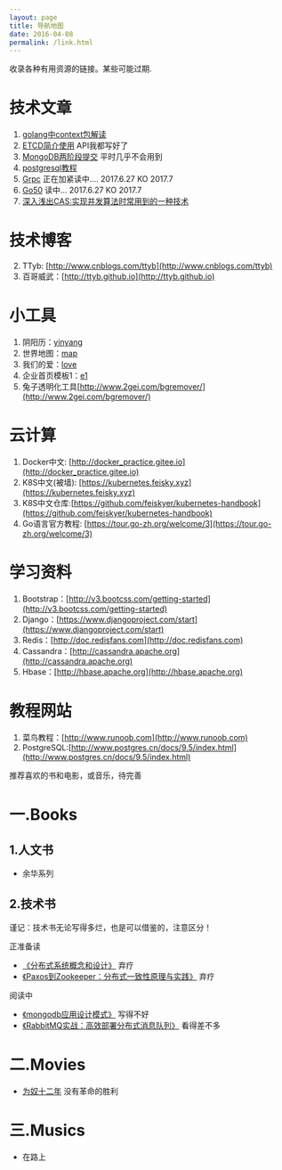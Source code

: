 ```yaml
---
layout: page
title: 导航地图
date: 2016-04-08
permalink: /link.html
---
```


收录各种有用资源的链接。某些可能过期.

# 技术文章

1. [golang中context包解读](http://www.tuicool.com/articles/n6rInyn)
2. [ETCD简介使用](http://blog.csdn.net/shukebai/article/details/53464887) API我都写好了
3. [MongoDB两阶段提交](http://www.tuicool.com/articles/f6ZBjm) 平时几乎不会用到
4. [postgresql教程](http://www.yiibai.com/postgresql)
5. [Grpc](http://doc.oschina.net/grpc) 正在加紧读中.... 2017.6.27  KO 2017.7
6. [Go50](http://colobu.com/2015/09/07/gotchas-and-common-mistakes-in-go-golang) 读中... 2017.6.27 KO 2017.7
7. [深入浅出CAS:实现并发算法时常用到的一种技术](https://www.jianshu.com/p/fb6e91b013cc)


# 技术博客
2. TTyb: [http://www.cnblogs.com/ttyb](http://www.cnblogs.com/ttyb)
3. 百哥威武：[http://ttyb.github.io](http://ttyb.github.io)

# 小工具
1. 阴阳历：[yinyang](/other/home/front/yinyang)
2. 世界地图：[map](/other/home/front/map)
3. 我们的爱：[love](/other/home/front/love)
4. 企业首页模板1：[e1](/other/home/front/e1)
5. 兔子透明化工具[http://www.2gei.com/bgremover/](http://www.2gei.com/bgremover/)

# 云计算
1. Docker中文: [http://docker_practice.gitee.io](http://docker_practice.gitee.io)
2. K8S中文(被墙): [https://kubernetes.feisky.xyz](https://kubernetes.feisky.xyz)
3. K8S中文仓库:[https://github.com/feiskyer/kubernetes-handbook](https://github.com/feiskyer/kubernetes-handbook)
4. Go语言官方教程: [https://tour.go-zh.org/welcome/3](https://tour.go-zh.org/welcome/3)

# 学习资料
1. Bootstrap：[http://v3.bootcss.com/getting-started](http://v3.bootcss.com/getting-started)
2. Django：[https://www.djangoproject.com/start](https://www.djangoproject.com/start)     
3. Redis：[http://doc.redisfans.com](http://doc.redisfans.com)   
4. Cassandra：[http://cassandra.apache.org](http://cassandra.apache.org)    
5. Hbase：[http://hbase.apache.org](http://hbase.apache.org)

# 教程网站
1. 菜鸟教程：[http://www.runoob.com](http://www.runoob.com)
2. PostgreSQL:[http://www.postgres.cn/docs/9.5/index.html](http://www.postgres.cn/docs/9.5/index.html)

推荐喜欢的书和电影，或音乐，待完善

# 一.Books

## 1.人文书

- 余华系列

## 2.技术书

谨记：技术书无论写得多烂，也是可以借鉴的，注意区分！

正准备读

- [《分布式系统概念和设计》](https://book.douban.com/subject/2698938/) 弃疗
- [《Paxos到Zookeeper：分布式一致性原理与实践》](https://book.douban.com/subject/26292004/) 弃疗

阅读中
- [《mongodb应用设计模式》](https://book.douban.com/subject/26583941/) 写得不好
- [《RabbitMQ实战：高效部署分布式消息队列》](https://book.douban.com/subject/26649178/) 看得差不多

# 二.Movies

- [为奴十二年](https://movie.douban.com/subject/6879185) 没有革命的胜利

# 三.Musics

- 在路上